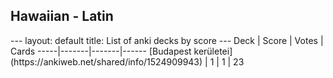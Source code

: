 <h2>Hawaiian  -  Latin</h2>
---
layout: default
title: List of anki decks by score
---
Deck | Score | Votes | Cards
-----|-------|-------|------
[Budapest kerületei](https://ankiweb.net/shared/info/1524909943) | 1 | 1 | 23
